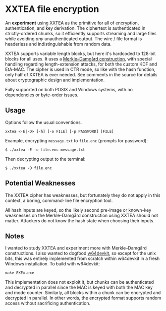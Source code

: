 # XXTEA file encryption

An **experiment** using [XXTEA][xxtea] as the primitive for all of
encryption, authentication, and key derivation. The ciphertext is
authenticated in strictly-ordered chunks, so it efficiently supports
streaming and large files while avoiding *any* unauthenticated output. The
wire / file format is headerless and indistinguishable from random data.

XXTEA supports variable length blocks, but here it's hardcoded to 128-bit
blocks for all uses. It uses a [Merkle–Damgård construction][md], with
special handling regarding length-extension attacks, for both the custom
KDF and EtA-MAC. The cipher is used in CTR mode, so like with the hash
function, only half of XXTEA is ever needed. See comments in the source
for details about cryptographic design and implementation.

Fully supported on both POSIX and Windows systems, with no dependencies or
byte-order issues.

## Usage

Options follow the usual conventions.

    xxtea <-E|-D> [-h] [-o FILE] [-p PASSWORD] [FILE]

Example, encrypting `message.txt` to `file.enc` (prompts for password):

    $ ./xxtea -E -o file.enc message.txt

Then decrypting output to the terminal:

    $ ./xxtea -D file.enc

## Potential Weaknesses

The XXTEA cipher has weaknesses, but fortunately they do not apply in this
context, a boring, command-line file encryption tool.

All hash inputs are keyed, so the likely second pre-image or known-key
weaknesses on the Merkle-Damgård construction using XXTEA should not
matter. Attackers do not know the hash state when choosing their inputs.

## Notes

I wanted to study XXTEA and experiment more with Merkle–Damgård
constructions. I also wanted to dogfood [w64devkit][w64devkit], so except
for the unix bits, this was entirely implemented from scratch within
w64devkit in a fresh Windows installation. To build with w64devkit:

    make EXE=.exe

This implementation does not exploit it, but chunks can be authenticated
and decrypted in parallel since the MAC is keyed with both the MAC key and
mode counter. Similarly, all blocks within a chunk can be encrypted and
decrypted in parallel. In other words, the encrypted format supports
random access without sacrificing authentication.


[md]: https://en.wikipedia.org/wiki/Merkle%E2%80%93Damg%C3%A5rd_construction
[w64devkit]: https://github.com/skeeto/w64devkit
[xxtea]: https://en.wikipedia.org/wiki/XXTEA
